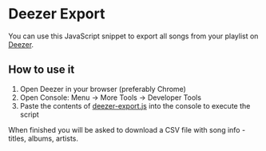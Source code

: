 # Deezer Export

You can use this JavaScript snippet to export all songs from your playlist on 
[Deezer](https://www.deezer.com/).

## How to use it

1. Open Deezer in your browser (preferably Chrome)
2. Open Console: Menu -> More Tools -> Developer Tools
3. Paste the contents of [deezer-export.js](deezer-export.js) into the console
   to execute the script

When finished you will be asked to download a CSV file with song info - titles, 
albums, artists.
